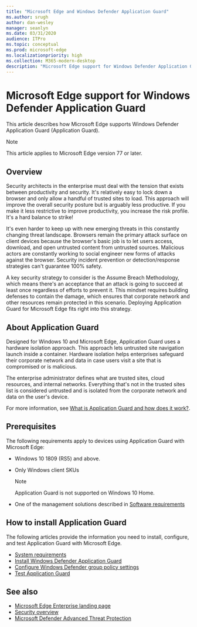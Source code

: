 ```yaml
---
title: "Microsoft Edge and Windows Defender Application Guard"
ms.author: srugh
author: dan-wesley
manager: seanlyn
ms.date: 03/31/2020
audience: ITPro
ms.topic: conceptual
ms.prod: microsoft-edge
ms.localizationpriority: high
ms.collection: M365-modern-desktop
description: "Microsoft Edge support for Windows Defender Application Guard"
---
```


# Microsoft Edge support for Windows Defender Application Guard

This article describes how Microsoft Edge supports Windows Defender Application Guard (Application Guard).

> [!NOTE]
> This article applies to Microsoft Edge version 77 or later.

## Overview

Security architects in the enterprise must deal with the tension that exists between productivity and security. It's relatively easy to lock down a browser and only allow a handful of trusted sites to load. This approach will improve the overall security posture but is arguably less productive. If you make it less restrictive to improve productivity, you increase the risk profile. It's a hard balance to strike!

It's even harder to keep up with new emerging threats in this constantly changing threat landscape. Browsers remain the primary attack surface on client devices because the browser's basic job is to let users access, download, and open untrusted content from untrusted sources. Malicious actors are constantly working to social engineer new forms of attacks against the browser. Security incident prevention or detection/response strategies can't guarantee 100% safety.

A key security strategy to consider is the Assume Breach Methodology, which means there's an acceptance that an attack is going to succeed at least once regardless of efforts to prevent it. This mindset requires building defenses to contain the damage, which ensures that corporate network and other resources remain protected in this scenario.  Deploying Application Guard for Microsoft Edge fits right into this strategy.

## About Application Guard

Designed for Windows 10 and Microsoft Edge, Application Guard uses a hardware isolation approach. This approach lets untrusted site navigation launch inside a container. Hardware isolation helps enterprises safeguard their corporate network and data in case users visit a site that is compromised or is malicious.

The enterprise administrator defines what are trusted sites, cloud resources, and internal networks. Everything that's not in the trusted sites list is considered untrusted and is isolated from the corporate network and data on the user's device.

For more information, see [What is Application Guard and how does it work?](https://docs.microsoft.com/windows/security/threat-protection/windows-defender-application-guard/wd-app-guard-overview#what-is-application-guard-and-how-does-it-work).

## Prerequisites

The following  requirements apply to devices using Application Guard with Microsoft Edge:

- Windows 10 1809 (RS5) and above.
- Only Windows client SKUs

  > [!NOTE]
  > Application Guard is not supported on Windows 10 Home. 

- One of the management solutions described in [Software requirements](https://docs.microsoft.com/windows/security/threat-protection/windows-defender-application-guard/reqs-wd-app-guard#software-requirements)

## How to install Application Guard

The following articles provide the information you need to install, configure, and test Application Guard with Microsoft Edge.

- [System requirements](https://docs.microsoft.com/windows/security/threat-protection/windows-defender-application-guard/reqs-wd-app-guard)
- [Install Windows Defender Application Guard](https://docs.microsoft.com/windows/security/threat-protection/windows-defender-application-guard/install-wd-app-guard)
- [Configure Windows Defender group policy settings](https://docs.microsoft.com/windows/security/threat-protection/windows-defender-application-guard/configure-wd-app-guard)
- [Test Application Guard](https://docs.microsoft.com/windows/security/threat-protection/windows-defender-application-guard/test-scenarios-wd-app-guard)

## See also

- [Microsoft Edge Enterprise landing page](https://aka.ms/EdgeEnterprise)
- [Security overview](security-overview.md)
- [Microsoft Defender Advanced Threat Protection](https://docs.microsoft.com/windows/security/threat-protection/microsoft-defender-atp/microsoft-defender-advanced-threat-protection)
